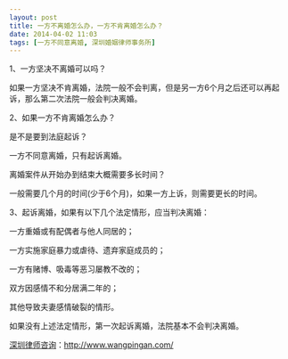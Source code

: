 ```yaml
---
layout: post
title: 一方不离婚怎么办，一方不肯离婚怎么办？
date: 2014-04-02 11:03
tags: [一方不同意离婚, 深圳婚姻律师事务所]
---
```

1、一方坚决不离婚可以吗？

如果一方坚决不肯离婚，法院一般不会判离，但是另一方6个月之后还可以再起诉，那么第二次法院一般会判决离婚。

2、如果一方不肯离婚怎么办？

是不是要到法庭起诉？

一方不同意离婚，只有起诉离婚。

离婚案件从开始办到结束大概需要多长时间？

一般需要几个月的时间(少于6个月)，如果一方上诉，则需要更长的时间。

3、起诉离婚，如果有以下几个法定情形，应当判决离婚：

一方重婚或有配偶者与他人同居的；

一方实施家庭暴力或虐待、遗弃家庭成员的；

一方有赌博、吸毒等恶习屡教不改的；

双方因感情不和分居满二年的；

其他导致夫妻感情破裂的情形。

如果没有上述法定情形，第一次起诉离婚，法院基本不会判决离婚。



<a href="http://www.wangpingan.com/">深圳律师咨询</a>：<a href="http://www.wangpingan.com/">http://www.wangpingan.com/</a>

